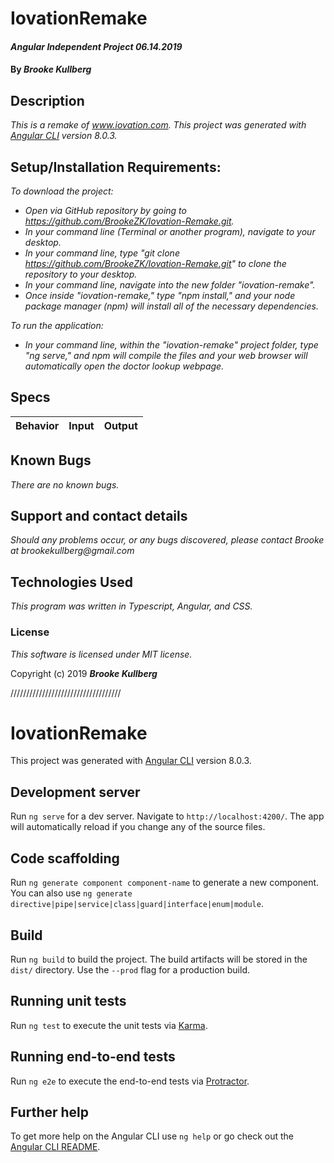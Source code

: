 # IovationRemake

#### _Angular Independent Project 06.14.2019_

#### By _Brooke Kullberg_

## Description
_This is a remake of www.iovation.com. This project was generated with [Angular CLI](https://github.com/angular/angular-cli) version 8.0.3._

## Setup/Installation Requirements:

_To download the project:_

* _Open via GitHub repository by going to <https://github.com/BrookeZK/Iovation-Remake.git>._
* _In your command line (Terminal or another program), navigate to your desktop._
* _In your command line, type "git clone https://github.com/BrookeZK/Iovation-Remake.git" to clone the repository to your desktop._
* _In your command line, navigate into the new folder "iovation-remake"._
* _Once inside "iovation-remake," type "npm install," and your node package manager (npm) will install all of the necessary dependencies._

_To run the application:_

* _In your command line, within the "iovation-remake" project folder, type "ng serve," and npm will compile the files and your web browser will automatically open the doctor lookup webpage._

## Specs

| Behavior | Input | Output |
| ------------- |:-------------:| -----:|

## Known Bugs

_There are no known bugs._

## Support and contact details

_Should any problems occur, or any bugs discovered, please contact Brooke at brookekullberg@gmail.com_

## Technologies Used

_This program was written in Typescript, Angular, and CSS._

### License

*This software is licensed under MIT license.*

Copyright (c) 2019 **_Brooke Kullberg_**


///////////////////////////////////
# IovationRemake

This project was generated with [Angular CLI](https://github.com/angular/angular-cli) version 8.0.3.

## Development server

Run `ng serve` for a dev server. Navigate to `http://localhost:4200/`. The app will automatically reload if you change any of the source files.

## Code scaffolding

Run `ng generate component component-name` to generate a new component. You can also use `ng generate directive|pipe|service|class|guard|interface|enum|module`.

## Build

Run `ng build` to build the project. The build artifacts will be stored in the `dist/` directory. Use the `--prod` flag for a production build.

## Running unit tests

Run `ng test` to execute the unit tests via [Karma](https://karma-runner.github.io).

## Running end-to-end tests

Run `ng e2e` to execute the end-to-end tests via [Protractor](http://www.protractortest.org/).

## Further help

To get more help on the Angular CLI use `ng help` or go check out the [Angular CLI README](https://github.com/angular/angular-cli/blob/master/README.md).
